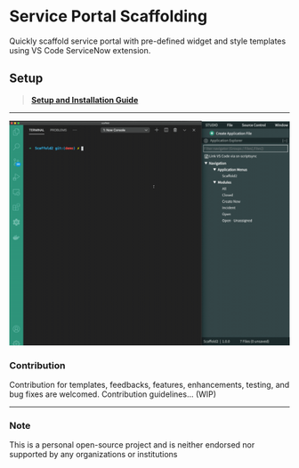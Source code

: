 # Service Portal Scaffolding
Quickly scaffold service portal with pre-defined widget and style templates using VS Code ServiceNow extension.

## Setup
> __[Setup and Installation Guide](https://asc2683.github.io/sn-scaffold-doc/)__

***

![](sp-scaffold.gif)








### Contribution
Contribution for templates, feedbacks, features, enhancements, testing, and bug fixes are welcomed. Contribution guidelines... (WIP)
***
### Note
This is a personal open-source project and is neither endorsed nor supported by any organizations or institutions
